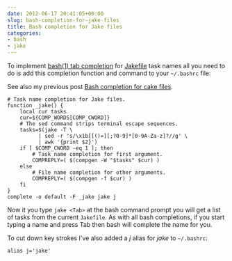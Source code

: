 ```yaml
---
date: 2012-06-17 20:41:05+00:00
slug: bash-completion-for-jake-files
title: Bash completion for Jake files
categories:
- bash
- jake
---
```


To implement [bash(1) tab completion](http://www.gnu.org/software/bash/manual/html_node/Programmable-Completion.html#Programmable-Completion) for [Jakefile](https://github.com/mde/jake) task names all you need to do is add this completion function and command to your `~/.bashrc` file:

<!--more-->

See also my previous post [Bash completion for cake files](https://srackham.wordpress.com/2011/11/01/bash-completion-for-cake-files/).

    # Task name completion for Jake files.
    function _jake() {
        local cur tasks
        cur=${COMP_WORDS[COMP_CWORD]}
        # The sed command strips terminal escape sequences.
        tasks=$(jake -T \
              | sed -r 's/\x1b[[()=][;?0-9]*[0-9A-Za-z]?//g' \
              | awk '{print $2}')
        if [ $COMP_CWORD -eq 1 ]; then
            # Task name completion for first argument.
            COMPREPLY=( $(compgen -W "$tasks" $cur) )
        else
            # File name completion for other arguments.
            COMPREPLY=( $(compgen -f $cur) )
        fi
    }
    complete -o default -F _jake jake j


Now it you type `jake <Tab>` at the bash command prompt you will get a list of tasks from the current `Jakefile`.  As with all bash completions, if you start typing a name and press Tab then bash will complete the name for you.

To cut down key strokes I've also added a _j_ alias for _jake_ to `~/.bashrc`:

    alias j='jake'

